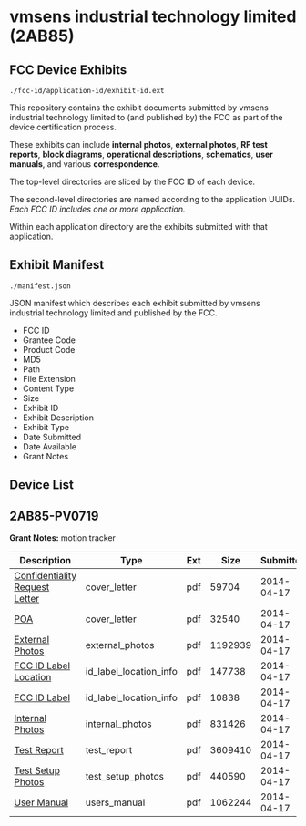 # vmsens industrial technology limited (2AB85)
## FCC Device Exhibits

```
./fcc-id/application-id/exhibit-id.ext
```

This repository contains the exhibit documents submitted by vmsens industrial technology limited to (and published by) the FCC as part of the device certification process.

These exhibits can include **internal photos**, **external photos**, **RF test reports**, **block diagrams**, **operational descriptions**, **schematics**, **user manuals**, and various **correspondence**.

The top-level directories are sliced by the FCC ID of each device.

The second-level directories are named according to the application UUIDs. *Each FCC ID includes one or more application.*

Within each application directory are the exhibits submitted with that application. 

## Exhibit Manifest

```
./manifest.json
```

JSON manifest which describes each exhibit submitted by vmsens industrial technology limited and published by the FCC.

- FCC ID
- Grantee Code
- Product Code
- MD5
- Path
- File Extension
- Content Type
- Size
- Exhibit ID
- Exhibit Description
- Exhibit Type
- Date Submitted
- Date Available
- Grant Notes

## Device List
## 2AB85-PV0719
**Grant Notes:** motion tracker

| Description | Type | Ext | Size | Submitted | Available |
| ----------- | ---- | --- | ---- | --------- | --------- |
| [Confidentiality Request Letter](2AB85-PV0719/754a97590bc9dd52f0bea1a98a1adb49/2245167.pdf) | cover_letter | pdf | 59704 | 2014-04-17 | 2014-04-17 |
| [POA](2AB85-PV0719/754a97590bc9dd52f0bea1a98a1adb49/2245168.pdf) | cover_letter | pdf | 32540 | 2014-04-17 | 2014-04-17 |
| [External Photos](2AB85-PV0719/754a97590bc9dd52f0bea1a98a1adb49/2245169.pdf) | external_photos | pdf | 1192939 | 2014-04-17 | 2014-04-17 |
| [FCC ID Label Location](2AB85-PV0719/754a97590bc9dd52f0bea1a98a1adb49/2245171.pdf) | id_label_location_info | pdf | 147738 | 2014-04-17 | 2014-04-17 |
| [FCC ID Label](2AB85-PV0719/754a97590bc9dd52f0bea1a98a1adb49/2245172.pdf) | id_label_location_info | pdf | 10838 | 2014-04-17 | 2014-04-17 |
| [Internal Photos](2AB85-PV0719/754a97590bc9dd52f0bea1a98a1adb49/2245170.pdf) | internal_photos | pdf | 831426 | 2014-04-17 | 2014-04-17 |
| [Test Report](2AB85-PV0719/754a97590bc9dd52f0bea1a98a1adb49/2245174.pdf) | test_report | pdf | 3609410 | 2014-04-17 | 2014-04-17 |
| [Test Setup Photos](2AB85-PV0719/754a97590bc9dd52f0bea1a98a1adb49/2245173.pdf) | test_setup_photos | pdf | 440590 | 2014-04-17 | 2014-04-17 |
| [User Manual](2AB85-PV0719/754a97590bc9dd52f0bea1a98a1adb49/2245175.pdf) | users_manual | pdf | 1062244 | 2014-04-17 | 2014-04-17 |

